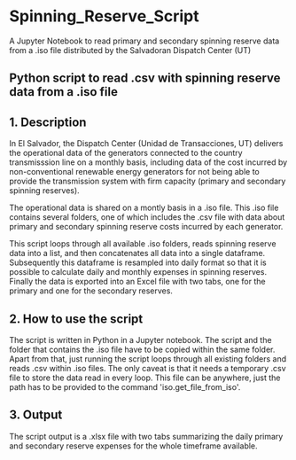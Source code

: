 # Spinning_Reserve_Script
A Jupyter Notebook to read primary and secondary spinning reserve data from a .iso file distributed by the Salvadoran Dispatch Center (UT)
## Python script to read .csv with spinning reserve data from a .iso file

## 1. Description
In El Salvador, the Dispatch Center (Unidad de Transacciones, UT) delivers the operational data of the generators connected to the country transmisssion line on a monthly basis, including data of the cost incurred by non-conventional renewable energy generators for not being able to provide the transmission system with firm capacity (primary and secondary spinning reserves).

The operational data is shared on a montly basis in a .iso file. This .iso file contains several folders, one of which includes the .csv file with data about primary and secondary spinning reserve costs incurred by each generator.

This script loops through all available .iso folders, reads spinning reserve data into a list, and then concatenates all data into a single dataframe. Subsequently this dataframe is resampled into daily format so that it is possible to calculate daily and monthly expenses in spinning reserves. Finally the data is exported into an Excel file with two tabs, one for the primary and one for the secondary reserves.


## 2. How to use the script
The script is written in Python in a Jupyter notebook. The script and the folder that contains the .iso file have to be copied within the same folder. Apart from that, just running the script loops through all existing folders and reads .csv within .iso files. The only caveat is that it needs a temporary .csv file to store the data read in every loop. This file can be anywhere, just the path has to be provided to the command 'iso.get_file_from_iso'.

## 3. Output
The script output is a .xlsx file with two tabs summarizing the daily primary and secondary reserve expenses for the whole timeframe available. 

